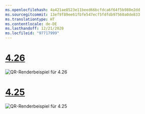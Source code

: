 ```yaml
---
ms.openlocfilehash: 4a421ae8523e11beed66bcfdca6f64f5b980e2dd
ms.sourcegitcommit: 13ef9f89ee61fbfe547ecf5fdfdb97560a0de833
ms.translationtype: HT
ms.contentlocale: de-DE
ms.lasthandoff: 12/21/2020
ms.locfileid: "97717999"
---
```

# <a name="426"></a>[4.26](#tab/426)

![QR-Renderbeispiel für 4.26](../images/qr-codes-img-02.png)

# <a name="425"></a>[4.25](#tab/425)

![QR-Renderbeispiel für 4.25](../images/unreal-qr-render.PNG)

